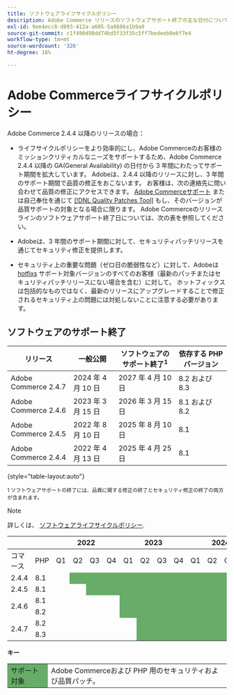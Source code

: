 ```yaml
---
title: ソフトウェアライフサイクルポリシー
description: Adobe Commerce リリースのソフトウェアサポート終了の主な日付について説明します。
exl-id: 9ee4ecc8-d893-412a-a605-5a8606a1b9a9
source-git-commit: c1f490d98dd74bd5f33f35c5ff7bedeeb0e6f7e4
workflow-type: tm+mt
source-wordcount: '326'
ht-degree: 16%

---
```


# Adobe Commerceライフサイクルポリシー

Adobe Commerce 2.4.4 以降のリリースの場合：

- ライフサイクルポリシーをより効率的にし、Adobe Commerceのお客様のミッションクリティカルなニーズをサポートするため、Adobe Commerce 2.4.4 以降の GA(General Availability) の日付から 3 年間にわたってサポート期間を拡大しています。 Adobeは、2.4.4 以降のリリースに対し、3 年間のサポート期間で品質の修正をおこないます。 お客様は、次の連絡先に問い合わせて品質の修正にアクセスできます。 [Adobe Commerceサポート](https://experienceleague.adobe.com/docs/commerce-knowledge-base/kb/help-center-guide/magento-help-center-user-guide.html) または自己奉仕を通じて [[!DNL Quality Patches Tool]](https://experienceleague.adobe.com/tools/commerce-quality-patches/index.html) もし、そのバージョンが品質サポートの対象となる場合に限ります。 Adobe Commerceのリリースラインのソフトウェアサポート終了日については、次の表を参照してください。

- Adobeは、3 年間のサポート期間に対して、セキュリティパッチリリースを通じてセキュリティ修正を提供します。

- セキュリティ上の重要な問題（ゼロ日の脆弱性など）に対して、Adobeは [hotfixs](https://support.magento.com/hc/en-us/sections/360003869892-Known-issues-patches-attached-) サポート対象バージョンのすべてのお客様（最新のパッチまたはセキュリティパッチリリースにない場合を含む）に対して。 ホットフィックスは包括的なものではなく、最新のリリースにアップグレードすることで修正されるセキュリティ上の問題には対処しないことに注意する必要があります。

## ソフトウェアのサポート終了

| リリース | 一般公開 | ソフトウェアのサポート終了<sup>1</sup> | 依存する PHP バージョン |
|----------------------|----------------------|-------------------------------------|-----------------------|
| Adobe Commerce 2.4.7 | 2024 年 4 月 10 日 | 2027 年 4 月 10 日 | 8.2 および 8.3 |
| Adobe Commerce 2.4.6 | 2023 年 3 月 15 日 | 2026 年 3 月 15 日 | 8.1 および 8.2 |
| Adobe Commerce 2.4.5 | 2022 年 8 月 10 日 | 2025 年 8 月 10 日 | 8.1 |
| Adobe Commerce 2.4.4 | 2022 年 4 月 13 日 | 2025 年 4 月 25 日 | 8.1 |

{style="table-layout:auto"}

<sup>1 ソフトウェアサポートの終了には、品質に関する修正の終了とセキュリティ修正の終了の両方が含まれます。</sup><br>

>[!NOTE]
>
>詳しくは、 [ソフトウェアライフサイクルポリシー](https://www.adobe.com/content/dam/cc/en/legal/terms/enterprise/pdfs/Adobe-Commerce-Software-Lifecycle-Policy.pdf).

<table style="table-layout:auto">
<thead>
  <tr>
    <th colspan="2"></th>
    <th colspan="4">2022</th>
    <th colspan="4">2023</th>
    <th colspan="4">2024</th>
    <th colspan="4">2025</th>
    <th colspan="4">2026</th>
    <th colspan="4">2027</th>
  </tr>
</thead>
<tbody>
  <tr>
    <td>コマース</td>
    <td>PHP</td>
    <td>Q1</td>
    <td>Q2</td>
    <td>Q3</td>
    <td>Q4</td>
    <td>Q1</td>
    <td>Q2</td>
    <td>Q3</td>
    <td>Q4</td>
    <td>Q1</td>
    <td>Q2</td>
    <td>Q3</td>
    <td>Q4</td>
    <td>Q1</td>
    <td>Q2</td>
    <td>Q3</td>
    <td>Q4</td>
    <td>Q1</td>
    <td>Q2</td>
    <td>Q3</td>
    <td>Q4</td>
    <td>Q1</td>
    <td>Q2</td>
    <td>Q3</td>
    <td>Q4</td>
  </tr>
  <tr>
    <td>2.4.4</td>
    <td>8.1</td>
    <td></td>
    <td colspan="13" style="background-color:#67ac68;"></td>
    <td colspan="10"></td>
  </tr>
  <tr>
    <td>2.4.5</td>
    <td>8.1</td>
    <td colspan="2"></td>
    <td colspan="13" style="background-color:#67ac68;"></td>
    <td colspan="9"></td>
  </tr>
  <tr>
    <td rowspan="2">2.4.6</td>
    <td>8.1</td>
    <td colspan="4"></td>
    <td colspan="13" style="background-color:#67ac68;"></td>
    <td colspan="8"></td>
  </tr>
  <tr>
    <td>8.2</td>
    <td colspan="4"></td>
    <td colspan="13" style="background-color:#67ac68;"></td>
    <td colspan="8"></td>
  </tr>
  <tr>
    <td rowspan="2">2.4.7</td>
    <td>8.2</td>
    <td colspan="5"></td>
    <td colspan="17" style="background-color:#67ac68;"></td>
    <td colspan="2"></td>
  </tr>
  <tr>
    <td>8.3</td>
    <td colspan="5"></td>
    <td colspan="17" style="background-color:#67ac68;"></td>
    <td colspan="2"></td>
  </tr>
</tbody>
</table>

**キー**

<table style="table-layout:auto">
 <tbody>
  <tr>
   <td style="background-color:#67ac68;">サポート対象</td>
   <td>Adobe Commerceおよび PHP 用のセキュリティおよび品質パッチ。</td>
  </tr>
  <!-- <tr>
   <td style="background-color:#cd3c3c;">End of software support</td>
   <td>Version that has reached end of software support.</td>
  </tr>
 </tbody> -->
</table>
